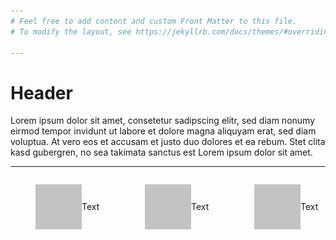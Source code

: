 ```yaml
---
# Feel free to add content and custom Front Matter to this file.
# To modify the layout, see https://jekyllrb.com/docs/themes/#overriding-theme-defaults

---
```

# Header
Lorem ipsum dolor sit amet, consetetur sadipscing elitr, sed diam nonumy eirmod tempor invidunt ut labore et dolore magna aliquyam erat, sed diam voluptua. At vero eos et accusam et justo duo dolores et ea rebum. Stet clita kasd gubergren, no sea takimata sanctus est Lorem ipsum dolor sit amet.

---
<div class="columns is-multiline is-centered">
    <div class="column is-4 has-text-centered" style="display: flex; justify-content: center">
        <figure style="display: flex; align-items: center;">
            <img class="image is-128x128" src="assets/images/testimage.png">
            <figcaption>Text</figcaption>
        </figure>
    </div>
    <div class="column is-4 has-text-centered" style="display: flex; justify-content: center">
        <figure style="display: flex; align-items: center;">
            <img class="image is-128x128" src="assets/images/testimage.png">
            <figcaption>Text</figcaption>
        </figure>
    </div>
    <div class="column is-4 has-text-centered" style="display: flex; justify-content: center">
        <figure style="display: flex; align-items: center;">
            <img class="image is-128x128" src="assets/images/testimage.png">
            <figcaption>Text</figcaption>
        </figure>
    </div>
</div>